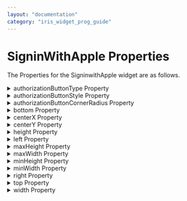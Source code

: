 ```yaml
---
layout: "documentation"
category: "iris_widget_prog_guide"
---
```

                                


SigninWithApple Properties
==========================

The Properties for the SigninwithApple widget are as follows.


<details close markdown="block"><summary>authorizationButtonType Property</summary>

* * *

This property helps you to specify the type and the text to be displayed while using the SignInWithApple widget.

### Syntax
{% highlight voltMx %}
authorizationButtonType
{% endhighlight %}

### Type

Constant  
The default value of this property is voltmx.signinwithapple.BUTTON\_TYPE\_DEFAULT.

The following table lists the different values you can assign to this property and the corresponding output in the application.

<table style="width: 100%;mc-table-style: url('Resources/Snippets/Resources/TableStyles/Basic.css');" class="TableStyle-Basic" cellspacing="0"><colgroup><col class="TableStyle-Basic-Column-Column1"> <col class="TableStyle-Basic-Column-Column1"></colgroup><tbody><tr class="TableStyle-Basic-Body-Body1"><td class="TableStyle-Basic-BodyE-Column1-Body1" style="font-weight: bold;">Constants</td><td class="TableStyle-Basic-BodyD-Column1-Body1" style="font-weight: bold;">Output in the Application</td></tr><tr class="TableStyle-Basic-Body-Body1"><td class="TableStyle-Basic-BodyE-Column1-Body1">voltmx.signinwithapple.BUTTON_TYPE_SIGN_IN</td><td class="TableStyle-Basic-BodyD-Column1-Body1"><img src="Resources/Images/SigninWith_Apple.png"></td></tr><tr class="TableStyle-Basic-Body-Body1"><td class="TableStyle-Basic-BodyE-Column1-Body1">voltmx.signinwithapple.BUTTON_TYPE_CONTINUE</td><td class="TableStyle-Basic-BodyD-Column1-Body1"><img src="Resources/Images/Continuewith_Apple.png"></td></tr><tr class="TableStyle-Basic-Body-Body1"><td class="TableStyle-Basic-BodyE-Column1-Body1">voltmx.signinwithapple.BUTTON_TYPE_SIGN_UP</td><td class="TableStyle-Basic-BodyD-Column1-Body1"><img src="Resources/Images/Signupwith_Apple.png"></td></tr><tr class="TableStyle-Basic-Body-Body1"><td class="TableStyle-Basic-BodyB-Column1-Body1">voltmx.signinwithapple.BUTTON_TYPE_DEFAULT</td><td class="TableStyle-Basic-BodyA-Column1-Body1"><img src="Resources/Images/SigninWith_Appledefault.png"></td></tr></tbody></table>

### Read/Write

Read Only

### Example

{% highlight voltMx %}
//Sample code to create a SigninWithApple button on the Home screen with authorizationButtonType mySignIn = new voltmx.ui.SignInWithApple({
  **"authorizationButtonType": voltmx.signinwithapple.BUTTON_TYPE_CONTINUE**,
  "authorizationButtonStyle": voltmx.signinwithapple.BUTTON_STYLE_BLACK,
  "authorizationButtonCornerRadius": 20.0,
  "onSuccessCallback": mySuccessCallback,
  "onFailureCallback": myFailureCallback
}, {
  "contentAlignment": constants.CONTENT_ALIGN_CENTER,
  "displayText": true
}, {

});
frmSignIn.add(mySignIn);

{% endhighlight %}

### Platform Availability

*   iOS 13 or later

* * *

</details>
<details close markdown="block"><summary>authorizationButtonStyle Property</summary>

* * *

This Property helps you to specify the background and the font color while using the SigninWithApple widget.

### Syntax
{% highlight voltMx %}
voltmx.signinwithapple.BUTTON\_STYLE\_BLACK
{% endhighlight %}

### Type

Constant  
The default value of this property is voltmx.signinwithapple.BUTTON\_STYLE\_BLACK.

The following table lists the different values you can assign to this property and the corresponding output in the application.

<table style="width: 100%;mc-table-style: url('Resources/Snippets/Resources/TableStyles/Basic.css');" class="TableStyle-Basic" cellspacing="0"><colgroup><col class="TableStyle-Basic-Column-Column1"> <col class="TableStyle-Basic-Column-Column1"></colgroup><tbody><tr class="TableStyle-Basic-Body-Body1"><td class="TableStyle-Basic-BodyE-Column1-Body1" style="font-weight: bold;">Constants</td><td class="TableStyle-Basic-BodyD-Column1-Body1" style="font-weight: bold;">Output in the Application</td></tr><tr class="TableStyle-Basic-Body-Body1"><td class="TableStyle-Basic-BodyE-Column1-Body1">voltmx.signinwithapple.BUTTON_STYLE_WHITE</td><td class="TableStyle-Basic-BodyD-Column1-Body1"><img src="Resources/Images/SigninWith_Applewhite.png"></td></tr><tr class="TableStyle-Basic-Body-Body1"><td class="TableStyle-Basic-BodyE-Column1-Body1">voltmx.signinwithapple.BUTTON_STYLE_WHITE_OUTLINE</td><td class="TableStyle-Basic-BodyD-Column1-Body1"><img src="Resources/Images/SigninWith_Appleoutline.png"></td></tr><tr class="TableStyle-Basic-Body-Body1"><td class="TableStyle-Basic-BodyB-Column1-Body1">voltmx.signinwithapple.BUTTON_STYLE_BLACK</td><td class="TableStyle-Basic-BodyA-Column1-Body1"><img src="Resources/Images/SigninWith_AppleBlack.png"></td></tr></tbody></table>

### Read/Write

Read Only

### Example

{% highlight voltMx %}
// Sample code to create a SigninWithApple button on the Home screen with authorizationButtonStyle mySignIn = new voltmx.ui.SignInWithApple({
  "authorizationButtonType": voltmx.signinwithapple.BUTTON_TYPE_CONTINUE,
  "**authorizationButtonStyle": voltmx.signinwithapple.BUTTON_STYLE_BLACK,**
  "authorizationButtonCornerRadius": 20.0,
  "onSuccessCallback": mySuccessCallback,
  "onFailureCallback": myFailureCallback
}, {
  "contentAlignment": constants.CONTENT_ALIGN_CENTER,
  "displayText": true
}, {

});
frmSignIn.add(mySignIn);

{% endhighlight %}

### Platform Availability

*   iOS 13 or later

</details>
<details close markdown="block"><summary>authorizationButtonCornerRadius Property</summary>

* * *

This property helps you to specify the outline and the corner of the button while using the SigninWithApple widget.

*   To implement this property, a float value will define the outline of the widgets.
    

A float value for the rounded corners on the Apple ID sign-in button.

### Syntax
{% highlight voltMx %}
authorizationButtonCornerRadius
{% endhighlight %}

### Type

Constant  
The default float value of the property authorizationButtonCornerRadius is 0.0.

### Read/Write

Read + Write

### Example

{% highlight voltMx %}
//Sample code to create a SigninWithApple widget on the Home screen with authorizationButtonCornerRadius  
//Sample code to create a border radius for the SigninWithApple widget   
  
mySignIn = new voltmx.ui.SignInWithApple({
  "authorizationButtonType": voltmx.signinwithapple.BUTTON_TYPE_CONTINUE,
  "**authorizationButtonStyle": voltmx.signinwithapple.BUTTON_STYLE_BLACK,**
  "authorizationButtonCornerRadius": 20.0,
  "onSuccessCallback": mySuccessCallback,
  "onFailureCallback": myFailureCallback
}, {
  "contentAlignment": constants.CONTENT_ALIGN_CENTER,
  "displayText": true
}, {

});
frmSignIn.add(mySignIn);

{% endhighlight %}

### Platform Availability

*   iOS 13 or later  
    

</details>
<details close markdown="block"><summary>bottom Property</summary>

* * *

This property determines the bottom edge of the widget and is measured from the bottom bounds of the parent container.

The bottom property determines the position of the bottom edge of the widget’s bounding box. The value may be set using DP (Device Independent Pixels), Percentage, or Pixels. In freeform layout, the distance is measured from the bottom edge of the parent container. In flow-vertical layout, the value is ignored. In flow-horizontal layout, the value is ignored.

The bottom property is used only if the Height property is not provided.

### Syntax
{% highlight voltMx %}
bottom
{% endhighlight %}

### Type

String

### Read/Write

Read + Write

### Remarks

The property determines the bottom edge of the widget and is measured from the bottom bounds of the parent container.

If the layoutType is set as voltmx.flex.FLOW\_VERTICAL, the bottom property is measured from the top edge of bottom sibling widget. The vertical space between two widgets is measured from bottom of the top sibling widget and the top of the bottom sibling widget.

### Example

{% highlight voltMx %}
//Sample code to set the bottom property for widgets by using DP, Percentage and Pixels.
frmHome.widgetID.bottom = "50dp";

frmHome.widgetID.bottom = "10%";

frmHome.widgetID.bottom = "10px";
{% endhighlight %}

### Platform Availability

*   Available in the IDE
*   iOS, Android, Windows, SPA , and Desktop Web

* * *

</details>
<details close markdown="block"><summary>centerX Property</summary>

* * *

This property determines the center of a widget measured from the left bounds of the parent container.

The centerX property determines the horizontal center of the widget’s bounding box. The value may be set using DP (Device Independent Pixels), Percentage, or Pixels. In freeform layout, the distance is measured from the left edge of the parent container. In flow-vertical layout, the distance is measured from the left edge of the parent container. In flow-horizontal layout, the distance is measured from the right edge of the previous sibling widget in the hierarchy.

### Syntax
{% highlight voltMx %}
centerX
{% endhighlight %}

### Type

String

### Read/Write

Read + Write

### Remarks

If the layoutType is set as voltmx.flex.FLOW\_HORIZONTAL, the centerX property is measured from right edge of the left sibling widget.

### Example

{% highlight voltMx %}
//Sample code to set the centerX property for widgets by using DP, Percentage and Pixels.
frmHome.widgetID.centerX = "50dp";

frmHome.widgetID.centerX = "10%";

frmHome.widgetID.centerX = "10px";
{% endhighlight %}

### Platform Availability

*   Available in the IDE
*   iOS, Android, Windows, SPA, and Desktop Web

* * *

</details>
<details close markdown="block"><summary>centerY Property</summary>

* * *

This property determines the center of a widget measured from the top bounds of the parent container.

The centerY property determines the vertical center of the widget’s bounding box. The value may be set using DP (Device Independent Pixels), Percentage, or Pixels. In freeform layout, the distance is measured from the top edge of the parent container. In flow-horizontal layout, the distance is measured from the top edge of the parent container. In flow-vertical layout, the distance is measured from the bottom edge of the previous sibling widget in the hierarchy.

### Syntax
{% highlight voltMx %}
centerY
{% endhighlight %}

### Type

String

### Read/Write

Read + Write

### Remarks

If the layoutType is set as voltmx.flex.FLOW\_VERTICAL, the centerY property is measured from bottom edge of the top sibling widget.

### Example

{% highlight voltMx %}
//Sample code to set the centerY property for widgets by using DP, Percentage and Pixels.
frmHome.widgetID.centerY = "50dp";

frmHome.widgetID.centerY = "10%";

frmHome.widgetID.centerY = "10px";
{% endhighlight %}

### Platform Availability

*   Available in the IDE
*   iOS, Android, Windows, SPA, and Desktop Web

* * *

</details>
<details close markdown="block"><summary>height Property</summary>

* * *

It determines the height of the widget and measured along the y-axis.

The height property determines the height of the widget’s bounding box. The value may be set using DP (Device Independent Pixels), Percentage, or Pixels. For supported widgets, the height may be derived from either the widget or container’s contents by setting the height to “preferred”.

### Syntax
{% highlight voltMx %}
height
{% endhighlight %}

### Type

Number, String, and Constant

### Read/Write

Read + Write

### Remarks

Following are the available measurement options:

*   %: Specifies the values in percentage relative to the parent dimensions.
*   px: Specifies the values in terms of device hardware pixels.
*   dp: Specifies the values in terms of device independent pixels.
*   default: Specifies the default value of the widget.
*   voltmx.flex.USE\_PREFERED\_SIZE: When this option is specified, the layout uses preferred height of the widget as height and preferred size of the widget is determined by the widget and may varies between platforms.

### Example

{% highlight voltMx %}
//Sample code to set the height property for widgets by using DP, Percentage and Pixels.
frmHome.button1.height="50dp";

frmHome.button1. height="10%";

frmHome.button1. height="10px";
{% endhighlight %}

### Platform Availability

*   Available in the IDE
*   iOS
*   Android
*   Windows
*   SPA

* * *

</details>
<details close markdown="block"><summary>left Property</summary>

* * *

This property determines the lower left corner edge of the widget and is measured from the left bounds of the parent container.

The left property determines the position of the left edge of the widget’s bounding box. The value may be set using DP (Device Independent Pixels), Percentage, or Pixels. In freeform layout, the distance is measured from the left edge of the parent container. In flow-vertical layout, the distance is measured from the left edge of the parent container. In flow-horizontal layout, the distance is measured from the right edge of the previous sibling widget in the hierarchy.

### Syntax
{% highlight voltMx %}
left
{% endhighlight %}

### Type

String

### Read/Write

Read + Write

### Remarks

If the layoutType is set as voltmx.flex.FLOW\_HORIZONTAL, the left property is measured from right edge of the left sibling widget.

### Example

{% highlight voltMx %}
//Sample code to set the left property for widgets by using DP, Percentage and Pixels.
frmHome.widgetID.left = "50dp";

frmHome.widgetID.left = "10%";

frmHome.widgetID.left = "10px";
{% endhighlight %}

### Platform Availability

*   Available in the IDE
*   iOS, Android, Windows, SPA, and Desktop Web

* * *

</details>
<details close markdown="block"><summary>maxHeight Property</summary>

* * *

This property specifies the maximum height of the widget and is applicable only when the height property is not specified.

The maxHeight property determines the maximum height of the widget’s bounding box. The value may be set using DP (Device Independent Pixels), Percentage, or Pixels. The maxHeight value overrides the preferred, or “autogrow” height, if the maxHeight is less than the derived content height of the widget.

### Syntax
{% highlight voltMx %}
maxHeight
{% endhighlight %}

### Type

Number

### Read/Write

Read + Write

### Example

{% highlight voltMx %}
//Sample code to set the maxHeight property for widgets by using DP, Percentage and Pixels.
frmHome.widgetID.maxHeight = "50dp";

frmHome.widgetID.maxHeight = "10%";

frmHome.widgetID.maxHeight = "10px";
{% endhighlight %}

### Platform Availability

*   Available in the IDE
*   iOS, Android, Windows, SPA, and Desktop Web

* * *

</details>
<details close markdown="block"><summary>maxWidth Property</summary>

* * *

This property specifies the maximum width of the widget and is applicable only when the width property is not specified.

The Width property determines the maximum width of the widget’s bounding box. The value may be set using DP (Device Independent Pixels), Percentage, or Pixels. The maxWidth value overrides the preferred, or “autogrow” width, if the maxWidth is less than the derived content width of the widget.

### Syntax
{% highlight voltMx %}
maxWidth
{% endhighlight %}

### Type

Number

### Read/Write

Read + Write

### Example

{% highlight voltMx %}
//Sample code to set the maxWidth property for widgets by using DP, Percentage and Pixels.
frmHome.widgetID.maxWidth = "50dp";

frmHome.widgetID.maxWidth = "10%";

frmHome.widgetID.maxWidth = "10px";
{% endhighlight %}

### Platform Availability

*   Available in the IDE
*   iOS, Android, Windows, SPA, and Desktop Web

* * *

</details>
<details close markdown="block"><summary>minHeight Property</summary>

* * *

This property specifies the minimum height of the widget and is applicable only when the height property is not specified.

The minHeight property determines the minimum height of the widget’s bounding box. The value may be set using DP (Device Independent Pixels), Percentage, or Pixels. The minHeight value overrides the preferred, or “autogrow” height, if the minHeight is larger than the derived content height of the widget.

### Syntax
{% highlight voltMx %}
minHeight
{% endhighlight %}

### Type

Number

### Read/Write

Read + Write

### Example

{% highlight voltMx %}
//Sample code to set the minHeight property for widgets by using DP, Percentage and Pixels.
frmHome.widgetID.minHeight = "50dp";

frmHome.widgetID.minHeight = "10%";

frmHome.widgetID.minHeight = "10px";
{% endhighlight %}

### Platform Availability

*   Available in the IDE
*   iOS, Android, Windows, SPA, and Desktop Web

* * *

</details>
<details close markdown="block"><summary>minWidth Property</summary>

* * *

This property specifies the minimum width of the widget and is applicable only when the width property is not specified.

The minWidth property determines the minimum width of the widget’s bounding box. The value may be set using DP (Device Independent Pixels), Percentage, or Pixels. The minWidth value overrides the preferred, or “autogrow” width, if the minWidth is larger than the derived content width of the widget.

### Syntax
{% highlight voltMx %}
minWidth
{% endhighlight %}

### Type

Number

### Read/Write

Read only

### Example

{% highlight voltMx %}
//Sample code to set the minWidth property for widgets by using DP, Percentage and Pixels.
frmHome.widgetID.minWidth = "50dp";

frmHome.widgetID.minWidth = "10%";

frmHome.widgetID.minWidth = "10px";
{% endhighlight %}

### Platform Availability

*   Available in the IDE
*   iOS, Android, Windows, SPA, and Desktop Web

* * *

</details>
<details close markdown="block"><summary>right Property</summary>

* * *

This property determines the lower right corner of the widget and is measured from the right bounds of the parent container.

The right property determines the position of the right edge of the widget’s bounding box. The value may be set using DP (Device Independent Pixels), Percentage, or Pixels. In freeform layout, the distance is measured from the left edge of the parent container. In flow-vertical layout, value is ignored. In flow-horizontal layout, the value is ignored.

The right property is used only if the width property is not provided.

### Syntax
{% highlight voltMx %}
right
{% endhighlight %}

### Type

String

### Read/Write

Read + Write

### Remarks

If the layoutType is set as voltmx.flex.FLOW\_HORIZONTAL, the right property is measured from left edge of the right sibling widget. The horizontal space between two widgets is measured from right of the left sibling widget and left of the right sibling widget.

### Example

{% highlight voltMx %}
//Sample code to set the right property for widgets by using DP, Percentage and Pixels.
frmHome.widgetID.right = "50dp";

frmHome.widgetID.right = "10%";

frmHome.widgetID.right = "10px";
{% endhighlight %}

### Platform Availability

*   Available in the IDE
*   iOS, Android, Windows, SPA, and Desktop Web

* * *

</details>
<details close markdown="block"><summary>top Property</summary>

* * *

This property determines the top edge of the widget and measured from the top bounds of the parent container.

The top property determines the position of the top edge of the widget’s bounding box. The value may be set using DP (Device Independent Pixels), Percentage, or Pixels. In freeform layout, the distance is measured from the top edge of the parent container. In flow-vertical layout, the distance is measured from the bottom edge of the previous sibling widget in the hierarchy. In flow-horizontal layout, the distance is measured from the left edge of the parent container.

### Syntax
{% highlight voltMx %}
top
{% endhighlight %}

### Type

String

### Read/Write

Read + Write

### Remarks

If the layoutType is set as voltmx.flex.FLOW\_VERTICAL, the top property is measured from the bottom edge of the top sibling widget. The vertical space between two widgets is measured from bottom of the top sibling widget and top of the bottom sibling widget.

### Example

{% highlight voltMx %}
//Sample code to set the top property for widgets by using DP, Percentage and Pixels.
frmHome.widgetID.top = "50dp";

frmHome.widgetID.top = "10%";

frmHome.widgetID.top = "10px";
{% endhighlight %}

### Platform Availability

*   Available in the IDE
*   iOS, Android, Windows, SPA, and Desktop Web

* * *

</details>
<details close markdown="block"><summary>width Property</summary>

* * *

This property determines the width of the widget and is measured along the x-axis.

The width property determines the width of the widget’s bounding box. The value may be set using DP (Device Independent Pixels), Percentage, or Pixels. For supported widgets, the width may be derived from either the widget or container’s contents by setting the width to “preferred”.

### Syntax
{% highlight voltMx %}
width
{% endhighlight %}

### Type

Number, String, and Constant

### Read/Write

Read + Write

### Remarks

Following are the options that can be used as units of width:

*   %: Specifies the values in percentage relative to the parent dimensions.
*   px: Specifies the values in terms of device hardware pixels.
*   dp: Specifies the values in terms of device independent pixels.
*   default: Specifies the default value of the widget.
*   voltmx.flex.USE\_PREFERED\_SIZE: When this option is specified, the layout uses preferred width of the widget as width and preferred size of the widget is determined by the widget and may varies between platforms.

### Example

{% highlight voltMx %}
//Sample code to set the width property for widgets by using DP, Percentage and Pixels.
frmHome.widgetID.width = "50dp";

frmHome.widgetID.width = "10%";

frmHome.widgetID.width = "10px";
{% endhighlight %}

### Platform Availability

*   Available in the IDE
*   iOS, Android, Windows, SPA, and Desktop Web

* * *

